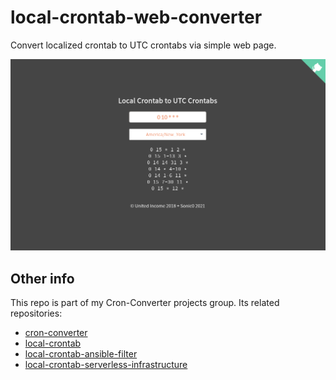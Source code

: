 # local-crontab-web-converter
Convert localized crontab to UTC crontabs via simple web page.

[![](./local-crontab-web.png)](https://sonic0.github.io/local-crontab-web-converter)

## Other info
This repo is part of my Cron-Converter projects group.
Its related repositories:

- [cron-converter](https://github.com/Sonic0/cron-converter)
- [local-crontab](https://github.com/Sonic0/local-crontab)
- [local-crontab-ansible-filter](https://github.com/Sonic0/local-crontab-ansible-filter)
- [local-crontab-serverless-infrastructure](https://github.com/Sonic0/local-crontab-serverless-infrastructure)
